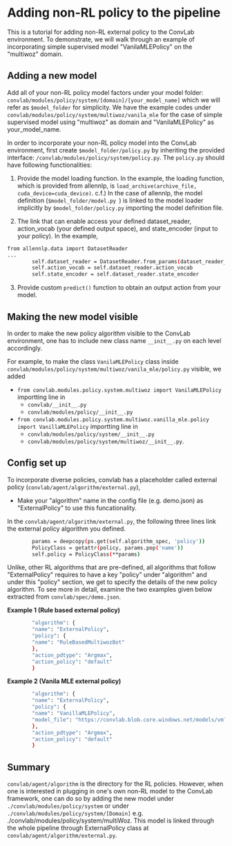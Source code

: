 # Adding non-RL policy to the pipeline

This is a tutorial for adding non-RL external policy to the ConvLab environment. To demonstrate, we will walk through an example of incorporating simple supervised model "VanilaMLEPolicy" on the "multiwoz" domain.

## Adding a new model

Add all of your non-RL policy model factors under your model folder: ```convlab/modules/policy/system/[domain]/[your_model_name]``` which we will refer as ```$model_folder``` for simplicity. We have the example codes under ```convlab/modules/policy/system/multiwoz/vanila_mle``` for the case of simple supervised model using "multiwoz" as domain and "VanilaMLEPolicy" as your_model_name.
<!-- ```./convlab/modules/policy/system/[your_model_name]``` or  -->

In order to incorporate your non-RL policy model into the ConvLab environment, first create ```$model_folder/policy.py``` by inheriting the provided interface: ```/convlab/modules/policy/system/policy.py```. 
The ```policy.py``` should have following functionalities:

1. Provide the model loading function. In the example, the loading function, which is provided from allennlp, is ```load_archive(archive_file, cuda_device=cuda_device)```. c.f.) In the case of allennlp, the model definition (```$model_folder/model.py ```) is linked to the model loader implicitly by ```$model_folder/policy.py``` importing the model definition file. 
<!-- In this tutorial, the link between model definition and loader is not visible due to allennlp implementation-->

2. The link that can enable access your defined dataset_reader, action_vocab (your defined output space), and state_encoder (input to your policy). In the example, 
```bash
from allennlp.data import DatasetReader
...
        self.dataset_reader = DatasetReader.from_params(dataset_reader_params)
        self.action_vocab = self.dataset_reader.action_vocab 
        self.state_encoder = self.dataset_reader.state_encoder
``` 
3. Provide custom ```predict()``` function to obtain an output action from your model.

## Making the new model visible

In order to make the new policy algorithm visible to the ConvLab environment, one has to include new class name ```__init__.py``` on each level accordingly.

For example, to make the class ```VanilaMLEPolicy``` class inside ```convlab/modules/policy/system/multiwoz/vanila_mle/policy.py``` visible, we added
* ```from convlab.modules.policy.system.multiwoz import VanilaMLEPolicy``` importting line in
  * ```convlab/__init__.py``` 
  * ```convlab/modules/policy/__init__.py``` 
* ```from convlab.modules.policy.system.multiwoz.vanilla_mle.policy import VanillaMLEPolicy``` importting line in
  * ```convlab/modules/policy/system/__init__.py``` 
  * ```convlab/modules/policy/system/multiwoz/__init__.py```.

## Config set up
To incorporate diverse policies, convlab has a placeholder called external policy (```convlab/agent/algorithm/external.py```), 
* Make your "algorithm" name in the config file (e.g. demo.json) as "ExternalPolicy" to use this funcationality. 

In the ```convlab/agent/algorithm/external.py```, the following three lines link the external policy algorithm you defined.
```bash
        params = deepcopy(ps.get(self.algorithm_spec, 'policy'))
        PolicyClass = getattr(policy, params.pop('name'))
        self.policy = PolicyClass(**params)
```
Unlike, other RL algorithms that are pre-defined, all algorithms that follow "ExternalPolicy" requires to have a key "policy" under "algorithm" and under this "policy" section, we get to specify the details of the new policy algorithm. To see more in detail, examine the two examples given below extracted from ```convlab/spec/demo.json```.

**Example 1 (Rule based external policy)**
```bash
        "algorithm": {
        "name": "ExternalPolicy",
        "policy": {
        "name": "RuleBasedMultiwozBot"
        },
        "action_pdtype": "Argmax",
        "action_policy": "default"
        }
```
**Example 2 (Vanila MLE external policy)**
```bash
        "algorithm": {
        "name": "ExternalPolicy",
        "policy": {
        "name": "VanillaMLEPolicy",
        "model_file": "https://convlab.blob.core.windows.net/models/vmle.tar.gz"
        },
        "action_pdtype": "Argmax",
        "action_policy": "default"
        }
```


## Summary

 ```convlab/agent/algorithm``` is the directory for the RL policies. However, when one is interested in plugging in one's own non-RL model to the ConvLab framework, one can do so by adding the new model under  ```./convlab/modules/policy/system``` or under ```./convlab/modules/policy/system/[Domain]``` e.g. ./convlab/modules/policy/system/multiWoz. This model is linked through the whole pipeline through ExternalPolicy class at ```convlab/agent/algorithm/external.py```.



